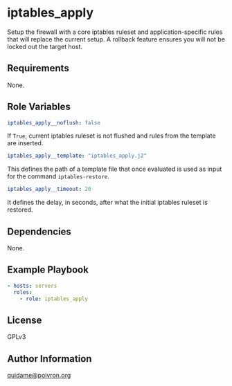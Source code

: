 iptables_apply
==============

Setup the firewall with a core iptables ruleset and application-specific rules
that will replace the current setup. A rollback feature ensures you will not be
locked out the target host.

Requirements
------------

None.

Role Variables
--------------

```yaml
iptables_apply__noflush: false
```
If `True`, current iptables ruleset is not flushed and rules from the template
are inserted.

```yaml
iptables_apply__template: "iptables_apply.j2"
```
This defines the path of a template file that once evaluated is used as input
for the command `iptables-restore`.

```yaml
iptables_apply__timeout: 20
```
It defines the delay, in seconds, after what the initial iptables ruleset is
restored.

Dependencies
------------

None.

Example Playbook
----------------

```yaml
- hosts: servers
  roles:
    - role: iptables_apply
```

License
-------

GPLv3

Author Information
------------------

<quidame@poivron.org>
